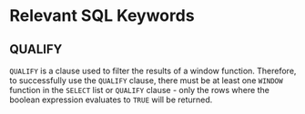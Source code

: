 # Relevant SQL Keywords


## QUALIFY

`QUALIFY` is a clause used to filter the results of a window function. Therefore, to successfully use the `QUALIFY` clause, there must be at least one `WINDOW` function in the `SELECT` list or `QUALIFY` clause - only the rows where the boolean expression evaluates to `TRUE` will be returned. 
